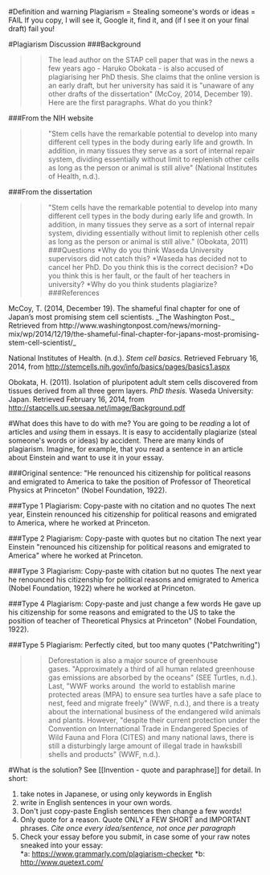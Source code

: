 
#Definition and warning
Plagiarism = Stealing someone's words or ideas = FAIL
<red>If you copy, I will see it, Google it, find it, and (if I see it on your final draft) fail you! </red>

#Plagiarism Discussion
###Background
>>The lead author on the STAP cell paper that was in the news a few years ago - Haruko Obokata - is also accused of plagiarising her PhD thesis. She claims that the online version is an early draft, but her university has said it is "unaware of any other drafts of the dissertation" (McCoy, 2014, December 19). Here are the first paragraphs. What do you think?

###From the NIH website
>>"Stem cells have the remarkable potential to develop into many different cell types in the body during early life and growth. In addition, in many tissues they serve as a sort of internal repair system, dividing essentially without limit to replenish other cells as long as the person or animal is still alive" (National Institutes of Health, n.d.).

###From the dissertation
>>"Stem cells have the remarkable potential to develop into many different cell types in the body during early life and growth. In addition, in many tissues they serve as a sort of internal repair system, dividing essentially without limit to replenish other cells as long as the person or animal is still alive." (Obokata, 2011)
###Questions
*Why do you think Waseda University supervisors did not catch this?
*Waseda has decided not to cancel her PhD. Do you think this is the correct decision?
*Do you think this is her fault, or the fault of her teachers in university?
*Why do you think students plagiarize?
###References
<ref>
McCoy, T. (2014, December 19). The shameful final chapter for one of Japan’s most promising stem cell scientists. _The Washington Post._ Retrieved from http://www.washingtonpost.com/news/morning-mix/wp/2014/12/19/the-shameful-final-chapter-for-japans-most-promising-stem-cell-scientist/_

National Institutes of Health. (n.d.). _Stem cell basics._ Retrieved February 16, 2014, from http://stemcells.nih.gov/info/basics/pages/basics1.aspx

Obokata, H. (2011). Isolation of pluripotent adult stem cells discovered from tissues derived from all three germ layers. _PhD thesis._ Waseda University: Japan. Retrieved February 16, 2014, from http://stapcells.up.seesaa.net/image/Background.pdf
</ref>

#What does this have to do with me?
You are going to be _reading_ a lot of articles and _using_ them in essays. It is easy to accidentally plagiarize (steal someone's words or ideas) by accident. There are many kinds of plagiarism. Imagine, for example, that you read a sentence in an article about Einstein and want to use it in your essay.

###Original sentence:
"He renounced his citizenship for political reasons and emigrated to America to take the position of Professor of Theoretical Physics at Princeton" (Nobel Foundation, 1922).

###Type 1 Plagiarism: Copy-paste with no citation and no quotes
The next year, Einstein <red>renounced his citizenship for political reasons and emigrated to America, </red> where he worked at Princeton.

###Type 2 Plagiarism: Copy-paste with quotes but no citation
The next year Einstein <red>"renounced his citizenship for political reasons and emigrated to America"</red> where he worked at Princeton.

###Type 3 Plagiarism: Copy-paste with citation but no quotes
The next year he renounced his citizenship for political reasons and emigrated to America (Nobel Foundation, 1922) where he worked at Princeton.

###Type 4 Plagiarism: Copy-paste and just change a few words
He <orange>gave up</orange> his citizenship for  <orange>some </orange> reasons and emigrated to  <orange>the US </orange> to take the position of  <orange>teacher </orange> of Theoretical Physics at Princeton" (Nobel Foundation, 1922).



###Type 5 Plagiarism: Perfectly cited, but too many quotes ("Patchwriting")
>>Deforestation is also a major source of greenhouse gases. <red>"Approximately a third of all human related greenhouse gas emissions are absorbed by the oceans"</red> (SEE Turtles, n.d.). Last, <red>"WWF works around  the world to establish marine protected areas (MPA) to ensure sea turtles have a safe place to nest, feed and migrate freely"</red> (WWF, n.d.), and there is a treaty about the international business of the endangered wild animals and plants. However, <red>"despite their current protection under the Convention on International Trade in Endangered Species of Wild Fauna and Flora (CITES) and many national laws, there is still a disturbingly large amount of illegal trade in hawksbill shells and products"<red> (WWF, n.d.).


#What is the solution?
See [[Invention - quote and paraphrase]] for detail. In short:
1) take notes in Japanese, or using only keywords in English
2) write in English sentences in your own words.
3) Don't just copy-paste English sentences then change a few words!
5) Only quote for a reason. Quote ONLY a FEW SHORT and IMPORTANT phrases.
_Cite once every idea/sentence, not once per paragraph_
6) Check your essay before you submit, in case some of your raw notes sneaked into your essay:  
*a: https://www.grammarly.com/plagiarism-checker
*b: http://www.quetext.com/





